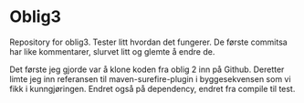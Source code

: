 # Oblig3
Repository for oblig3.
Tester litt hvordan det fungerer.
De første commitsa har like kommentarer, slurvet litt og glemte å endre de. 

Det første jeg gjorde var å klone koden fra oblig 2 inn på Github.
Deretter limte jeg inn referansen til maven-surefire-plugin i byggesekvensen som vi fikk i kunngjøringen.
Endret også på dependency, endret <scope> fra compile til test.
